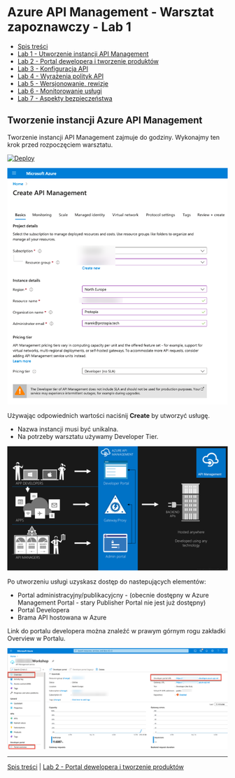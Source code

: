 # Azure API Management - Warsztat zapoznawczy - Lab 1

- [Spis treści](README.md)
- [Lab 1 - Utworzenie instancji API Management](apimanagement-1.md)
- [Lab 2 - Portal dewelopera i tworzenie produktów](apimanagement-2.md)
- [Lab 3 - Konfiguracja API](apimanagement-3.md)
- [Lab 4 - Wyrażenia polityk API](apimanagement-4.md)
- [Lab 5 - Wersjonowanie, rewizje](apimanagement-5.md)
- [Lab 6 - Monitorowanie usługi](apimanagement-6.md)
- [Lab 7 - Aspekty bezpieczeństwa](apimanagement-7.md)

## Tworzenie instancji Azure API Management

Tworzenie instancji API Management zajmuje do godziny. Wykonajmy ten krok przed rozpoczęciem warsztatu.

[![Deploy](https://azuredeploy.net/deploybutton.png)](https://portal.azure.com/#create/Microsoft.ApiManagement)

![Deploy blade](Images/APIMDeployBlade.png)

Używając odpowiednich wartości naciśnij **Create** by utworzyć usługę.

- Nazwa instancji musi być unikalna.
- Na potrzeby warsztatu używamy Developer Tier.

![API Management](Images/APIManagement.png)

Po utworzeniu usługi uzyskasz dostęp do nastepujących elementów:

- Portal administracyjny/publikacyjcny - (obecnie dostępny w Azure Management Portal - stary Publisher Portal nie jest już dostępny)
- Portal Developera
- Brama API hostowana w Azure

Link do portalu developera można znaleźć w prawym górnym rogu zakładki Overview w Portalu.

![Overview](Images/APIMOverviewBlade.png)

---

[Spis treści](README.md) | [Lab 2 - Portal dewelopera i tworzenie produktów](apimanagement-2.md)
